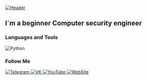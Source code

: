 [![Header](https://github.com/gigaMark/gigamark/blob/main/assets/standard.gif) ](http://www.codie.fun/)

## I`m a beginner Сomputer security engineer

### Languages and Tools
![Python](https://img.shields.io/badge/-Python-1A1B51?style=for-the-badge&logo=Python&logoColor=659AD2)


### Follow Me
[![Telegram](https://img.shields.io/badge/-Telegram-1A1B51?style=for-the-badge&logo=telegram&logoColor=269FDD) ](https://t.me/srcbt)
[![VK](https://img.shields.io/badge/-VK-1A1B51?style=for-the-badge&logo=VK&logoColor=4E7AB0) ](https://vk.com/sercebit)
[![YouTube](https://img.shields.io/badge/-YouTube-1A1B51?style=for-the-badge&logo=YouTube&logoColor=FF0000) ](https://www.youtube.com/c/uaMark)
[![WebSite](https://img.shields.io/badge/-WebSite-1A1B51?style=for-the-badge&logo=gmail&logoColor=F2F2F2) ](http://www.codie.fun/)

